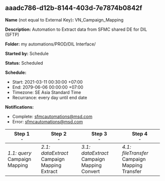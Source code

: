 ## aaadc786-d12b-8144-403d-7e7874b0842f

**Name** (not equal to External Key)**:** VN_Campaign_Mapping

**Description:** Automation to Extract data from SFMC shared DE for DIL (SFTP)

**Folder:** my automations/PROD/DIL Interface/

**Started by:** Schedule

**Status:** Scheduled

**Schedule:**

* Start: 2021-03-11 00:30:00 +07:00
* End: 2079-06-06 00:00:00 +07:00
* Timezone: SE Asia Standard Time
* Recurrance: every day until end date

**Notifications:**

* Complete: sfmcautomations@msd.com
* Error: sfmcautomations@msd.com

| Step 1<br>_<small>-</small>_ | Step 2<br>_<small>-</small>_ | Step 3<br>_<small>-</small>_ | Step 4<br>_<small>-</small>_ |
| --- | --- | --- | --- |
| _1.1: query_<br>Campaign Mapping | _2.1: dataExtract_<br>Campaign Mapping Extract | _3.1: dataExtract_<br>Campaign Mapping Convert | _4.1: fileTransfer_<br>Campaign Mapping Transfer |
